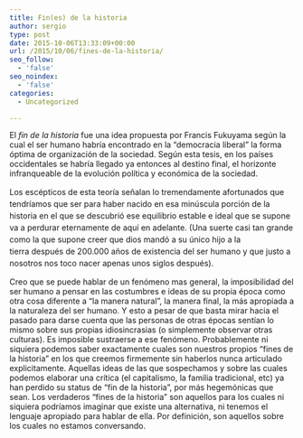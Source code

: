 ```yaml
---
title: Fin(es) de la historia
author: sergio
type: post
date: 2015-10-06T13:33:09+00:00
url: /2015/10/06/fines-de-la-historia/
seo_follow:
  - 'false'
seo_noindex:
  - 'false'
categories:
  - Uncategorized

---
```

El _fin de la historia_ fue una idea propuesta por Francis Fukuyama según la cual el ser humano habría encontrado en la &#8220;democracia liberal&#8221; la forma óptima de organización de la sociedad. Según esta tesis, en los países occidentales se habría llegado ya entonces al destino final, el horizonte infranqueable de la evolución política y económica de la sociedad.

<span style="line-height: 1.5em">Los escépticos de esta teoría señalan lo tremendamente afortunados que tendríamos que ser para haber nacido en esa </span>minúscula<span style="line-height: 1.5em"> porción de la historia en el que se descubrió ese equilibrio estable e ideal que se supone va a perdurar eternamente de aquí en adelante. (Una suerte casi tan grande como la que supone creer que dios mandó a su único hijo a la tierra </span>después<span style="line-height: 1.5em"> de 200.000 años de existencia del ser humano y que justo a nosotros nos toco nacer apenas unos siglos después).   </span>

Creo que se puede hablar de un fenómeno mas general, la imposibilidad del ser humano a pensar en las costumbres e ideas de su propia época como otra cosa diferente a &#8220;la manera natural&#8221;, la manera final, la más apropiada a la naturaleza del ser humano. Y esto a pesar de que basta mirar hacia el pasado para darse cuenta que las personas de otras épocas sentían lo mismo sobre sus propias idiosincrasias (o simplemente observar otras culturas). Es imposible sustraerse a ese fenómeno. Probablemente ni siquiera podemos saber exactamente cuales son nuestros propios &#8220;fines de la historia&#8221; en los que creemos firmemente sin haberlos nunca articulado explicitamente. Aquellas ideas de las que sospechamos y sobre las cuales podemos elaborar una crítica (el capitalismo, la familia tradicional, etc) ya han perdido su status de &#8220;fin de la historia&#8221;, por más hegemónicas que sean. Los verdaderos &#8220;fines de la historia&#8221; son aquellos para los cuales ni siquiera podríamos imaginar que existe una alternativa, ni tenemos el lenguaje apropiado para hablar de ella. Por definición, son aquellos sobre los cuales no estamos conversando.